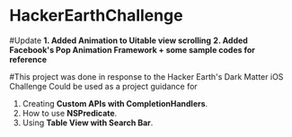 # HackerEarthChallenge


#Update 
**1. Added Animation to Uitable view scrolling**
**2. Added Facebook's Pop Animation Framework + some sample codes for reference**


#This project was done in response to the Hacker Earth's Dark Matter iOS Challenge
Could be used as a project guidance for 

1. Creating **Custom APIs with CompletionHandlers**.
2. How to use **NSPredicate**.
3. Using **Table View with Search Bar**.